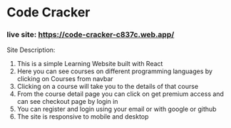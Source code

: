 # Code Cracker
### live site: https://code-cracker-c837c.web.app/
Site Description:
1. This is a simple Learning Website built with React
2. Here you can see courses on different programming languages by clicking on Courses from navbar
3. Clicking on a course will take you to the details of that course
4. From the course detail page you can click on get premium access and can see checkout page by login in 
5. You can register and login using your email or with google or github
6. The site is responsive to mobile and desktop